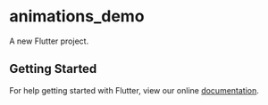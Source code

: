 # animations_demo

A new Flutter project.

## Getting Started

For help getting started with Flutter, view our online
[documentation](https://flutter.io/).
